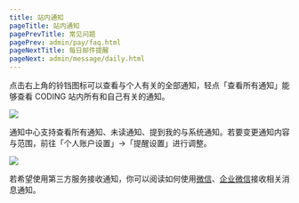 ```yaml
---
title: 站内通知
pageTitle: 站内通知
pagePrevTitle: 常见问题
pagePrev: admin/pay/faq.html
pageNextTitle: 每日邮件提醒
pageNext: admin/message/daily.html
---
```


点击右上角的铃铛图标可以查看与个人有关的全部通知，轻点「查看所有通知」能够查看 CODING 站内所有和自己有关的通知。

![](https://help-assets.codehub.cn/enterprise/20210719170025.png)

通知中心支持查看所有通知、未读通知、提到我的与系统通知。若要变更通知内容与范围，前往「个人账户设置」→「提醒设置」进行调整。

![](https://help-assets.codehub.cn/enterprise/20210720113050.png)

若希望使用第三方服务接收通知，你可以阅读如何使用[微信](/docs/admin/message/third-party/wechat.html)、[企业微信](/docs/admin/message/third-party/wecom.html)接收相关消息通知。

